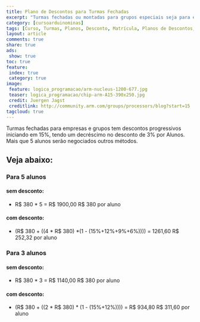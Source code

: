 ```yaml
---
title: Plano de Descontos para Turmas Fechadas
excerpt: "Turmas fechadas ou montadas para grupos especiais seja para empresas ou escolas tem descontos progressivos conforme sugerido nesta tabela, consulte para turmas especiais em escolas particulares do ensino médio"
category: [cursoarduinominas]
tags: [Curso, Turmas, Planos, Desconto, Matrícula, Planos de Descontos, Turmas Fechadas, Ensino Médio, Escola Privada, Escola Particular, Curso Particular, Agenda de Cursos, Arduino, Due, Tre, Uno, Mega, Zero, Rateio]
layout: article
comments: true
share: true
ads:
 show: true
toc: true
feature:
 index: true
 category: true
image:
 feature: logica_programacao/arm-nucleus-1200-677.jpg
 teaser: logica_programacao/chip-arm-A15-390x250.jpg
 credit: Juergen Jagst
 creditlink: http://community.arm.com/groups/processors/blog?start=15
tagcloud: true
---
```


Turmas fechadas para empresas e grupos tem descontos progressivos 
iniciando em 15%, tendo um decréscimo no desconto de 3% por Alunos. 
Mais que 5 alunos serão negociados outros métodos.

## Veja abaixo:

### Para 5 alunos

#### sem desconto:

 * R$ 380 * 5 = R$ 1900,00
   R$ 380 por aluno

#### com desconto:

 * (R$ 380 + ((4 * R$ 380) *(1 - (15%+12%+9%+6%)))) = 1261,60 
   R$ 252,32 por aluno

### Para 3 alunos

#### sem desconto:

 * R$ 380 * 3 = R$ 1140,00
   R$ 380 por aluno

#### com desconto:

 * (R$ 380 + ((2 * R$ 380) * (1 - (15%+12%)))) = R$ 934,80 
   R$ 311,60 por aluno
